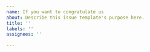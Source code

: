 ```yaml
---
name: If you want to congratulate us
about: Describe this issue template's purpose here.
title: ''
labels: ''
assignees: ''

---
```



